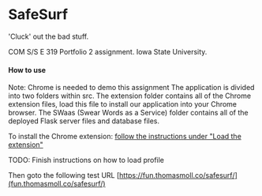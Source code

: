 # SafeSurf
'Cluck' out the bad stuff.

COM S/S E 319 Portfolio 2 assignment. Iowa State University.

#### How to use 

Note: Chrome is needed to demo this assignment
The application is divided into two folders within src. The extension folder contains all of the Chrome extension files, load this
file to install our application into your Chrome browser. The SWaas (Swear Words as a Service) folder contains all of the deployed 
Flask server files and database files. 

To install the Chrome extension: [follow the instructions under "Load the extension"](https://developer.chrome.com/extensions/getstarted#unpacked)

TODO: Finish instructions on how to load profile

Then goto the following test URL [https://fun.thomasmoll.co/safesurf/](fun.thomasmoll.co/safesurf/)
